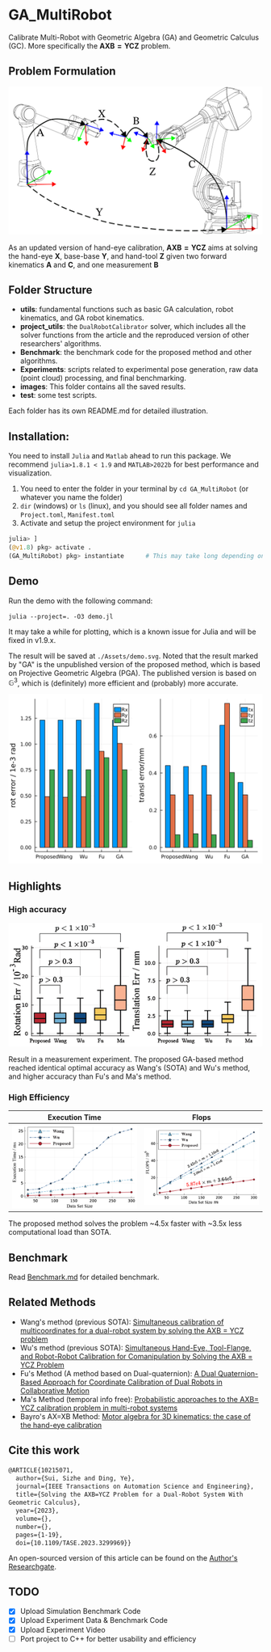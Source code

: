 # GA_MultiRobot
Calibrate Multi-Robot with Geometric Algebra (GA) and Geometric Calculus (GC). More specifically the $\mathbf{AXB=YCZ}$ problem.

## Problem Formulation
![](./Assets/AXB%3DYCZ.svg)

As an updated version of hand-eye calibration, $\mathbf{AXB=YCZ}$ aims at solving the hand-eye $\mathbf{X}$, base-base $\mathbf{Y}$, and hand-tool $\mathbf{Z}$ given two forward kinematics $\mathbf{A}$ and $\mathbf{C}$, and one measurement $\mathbf{B}$

## Folder Structure
* **utils**: fundamental functions such as basic GA calculation, robot kinematics, and GA robot kinematics.
* **project_utils**: the `DualRobotCalibrator` solver, which includes all the solver functions from the article and the reproduced version of other researchers' algorithms.
* **Benchmark**: the benchmark code for the proposed method and other algorithms.
* **Experiments**: scripts related to experimental pose generation, raw data (point cloud) processing, and final benchmarking.
* **images**: This folder contains all the saved results.
* **test**: some test scripts.

Each folder has its own README.md for detailed illustration.

## Installation:
You need to install `Julia` and `Matlab` ahead to run this package. We recommend `julia>1.8.1 < 1.9` and `MATLAB>2022b` for best performance and visualization.
1. You need to enter the folder in your terminal by `cd GA_MultiRobot` (or whatever you name the folder)
2. `dir` (windows) or `ls` (linux), and you should see all folder names and `Project.toml`, `Manifest.toml`
3. Activate and setup the project environment for `julia`
```julia
julia> ]
(@v1.8) pkg> activate .
(GA_MultiRobot) pkg> instantiate      # This may take long depending on your network condition
```

## Demo
Run the demo with the following command:
```
julia --project=. -O3 demo.jl
```
It may take a while for plotting, which is a known issue for Julia and will be fixed in v1.9.x.

The result will be saved at `./Assets/demo.svg`. Noted that the result marked by "GA" is the unpublished version of the proposed method, which is based on Projective Geometric Algebra (PGA). The published version is based on $\mathbb{G}^3$, which is (definitely) more efficient and (probably) more accurate.

![](./Assets/demo.svg)
## Highlights

### High accuracy
![Result in a measurement experiment.](./Assets/CrossRef.png)

Result in a measurement experiment. The proposed GA-based method reached identical optimal accuracy as Wang's (SOTA) and Wu's method, and higher accuracy than Fu's and Ma's method.

### High Efficiency
| Execution Time     | Flops |
| ----------- | ----------- |
| ![Image](./Assets/RunTime.png)    | ![Image](./Assets/Flops.png)      |

The proposed method solves the problem ~4.5x faster with ~3.5x less computational load than SOTA.

## Benchmark
Read [Benchmark.md](https://github.com/Ssz990220/GC_DualRobot/blob/master/Benchmark.md) for detailed benchmark.

## Related Methods
* Wang's method (previous SOTA): [Simultaneous calibration of multicoordinates for a dual-robot system by solving the AXB = YCZ problem](https://ieeexplore.ieee.org/document/7425217)
* Wu's method (previous SOTA): [Simultaneous Hand-Eye, Tool-Flange, and Robot-Robot Calibration for Comanipulation by Solving the AXB = YCZ Problem](https://ieeexplore.ieee.org/document/7425217)
* Fu's Method (A method based on Dual-quaternion): [A Dual Quaternion-Based Approach for Coordinate Calibration of Dual Robots in Collaborative Motion](https://ieeexplore.ieee.org/document/9072583)
* Ma's Method (temporal info free): [Probabilistic approaches to the AXB= YCZ calibration problem in multi-robot systems](https://link.springer.com/article/10.1007/s10514-018-9744-3)
* Bayro's AX=XB Method: [Motor algebra for 3D kinematics: the case of the hand-eye calibration](https://link.springer.com/article/10.1023/A:1026567812984)


## Cite this work
```
@ARTICLE{10215071,
  author={Sui, Sizhe and Ding, Ye},
  journal={IEEE Transactions on Automation Science and Engineering}, 
  title={Solving the AXB=YCZ Problem for a Dual-Robot System With Geometric Calculus}, 
  year={2023},
  volume={},
  number={},
  pages={1-19},
  doi={10.1109/TASE.2023.3299969}}
```
An open-sourced version of this article can be found on the [Author's Researchgate](https://www.researchgate.net/publication/373364683_Solving_the_AXBYCZ_Problem_for_a_Dual-Robot_System_With_Geometric_Calculus).
## TODO

- [x] Upload Simulation Benchmark Code
- [x] Upload Experiment Data & Benchmark Code
- [x] Upload Experiment Video
- [ ] Port project to C++ for better usability and efficiency
